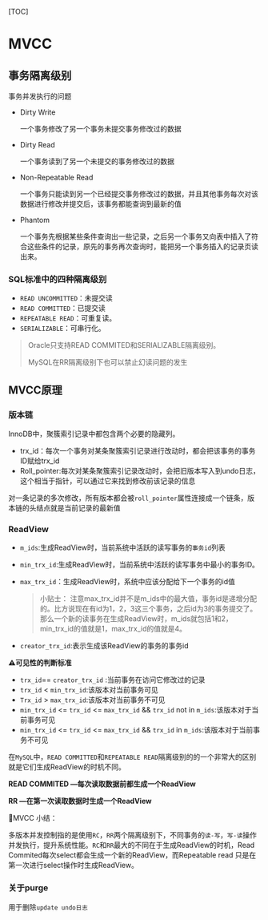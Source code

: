 [TOC]



# MVCC

## 事务隔离级别

事务并发执行的问题

- Dirty Write 

  一个事务修改了另一个事务未提交事务修改过的数据

- Dirty Read

  一个事务读到了另一个未提交的事务修改过的数据

- Non-Repeatable Read

  一个事务只能读到另一个已经提交事务修改过的数据，并且其他事务每次对该数据进行修改并提交后，该事务都能查询到最新的值

- Phantom

  一个事务先根据某些条件查询出一些记录，之后另一个事务又向表中插入了符合这些条件的记录，原先的事务再次查询时，能把另一个事务插入的记录页读出来。

### SQL标准中的四种隔离级别

- `READ UNCOMMITTED`：未提交读
- `READ COMMITTED`：已提交读
- `REPEATABLE READ`：可重复读。
- `SERIALIZABLE`：可串行化。

>Oracle只支持READ COMMITED和SERIALIZABLE隔离级别。
>
>MySQL在RR隔离级别下也可以禁止幻读问题的发生

## MVCC原理

### 版本链

InnoDB中，聚簇索引记录中都包含两个必要的隐藏列。

- trx_id：每次一个事务对某条聚簇索引记录进行改动时，都会把该事务的事务ID赋给trx_id
- Roll_pointer:每次对某条聚簇索引记录改动时，会把旧版本写入到undo日志，这个相当于指针，可以通过它来找到修改前该记录的信息

对一条记录的多次修改，所有版本都会被`roll_pointer`属性连接成一个链条，版本链的头结点就是当前记录的最新值

### ReadView

- `m_ids`:生成ReadView时，当前系统中活跃的读写事务的`事务id`列表

- `min_trx_id`:生成ReadView时，当前系统中活跃的读写事务中最小的事务ID。

- `max_trx_id`：生成ReadView时，系统中应该分配给下一个事务的id值

  >小贴士： 注意max_trx_id并不是m_ids中的最大值，事务id是递增分配的。比方说现在有id为1，2，3这三个事务，之后id为3的事务提交了。那么一个新的读事务在生成ReadView时，m_ids就包括1和2，min_trx_id的值就是1，max_trx_id的值就是4。

- `creator_trx_id`:表示生成该ReadView的事务的事务id

:warning:**可见性的判断标准**

- `trx_id`== `creator_trx_id` :当前事务在访问它修改过的记录
- `trx_id` < `min_trx_id`:该版本对当前事务可见
- `Trx_id` > `max_trx_id`:该版本对当前事务不可见
- `min_trx_id` <= `trx_id` <= `max_trx_id`  && `trx_id` not in `m_ids`:该版本对于当前事务可见
- `min_trx_id` <= `trx_id` <= `max_trx_id`  && `trx_id` in `m_ids`:该版本对于当前事务不可见

在`MySQL`中，`READ COMMITTED`和`REPEATABLE READ`隔离级别的的一个非常大的区别就是它们生成ReadView的时机不同。

**READ COMMITED —每次读取数据前都生成一个ReadView**

**RR —在第一次读取数据时生成一个ReadView**

:imp:MVCC 小结：

多版本并发控制指的是使用`RC`，`RR`两个隔离级别下，不同事务的`读-写`，`写-读`操作并发执行，提升系统性能。`RC`和`RR`最大的不同在于生成ReadView的时机，Read Commited每次select都会生成一个新的ReadView，而Repeatable read 只是在第一次进行select操作时生成ReadView。



### 关于purge

用于删除`update undo日志`